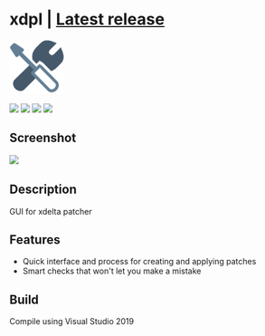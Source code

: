 # xdpl | [Latest release](https://github.com/Zalexanninev15/xdpl/releases/latest)

![](https://github.com/Zalexanninev15/xdpl/blob/master/logo.png?raw=true)

[![](https://img.shields.io/badge/platform-Windows-blue.svg)](https://github.com/Zalexanninev15/xdpl)
[![](https://img.shields.io/github/v/release/Zalexanninev15/xdpl)](https://github.com/Zalexanninev15/xdpl/releases/latest)
[![](https://img.shields.io/github/downloads/Zalexanninev15/xdpl/total.svg)](https://github.com/Zalexanninev15/xdpl/xdpl)
[![](https://img.shields.io/badge/license-GPLv3-green.svg)](LICENSE)

## Screenshot
![](https://i.imgur.com/SBJ7paf.png)

## Description
GUI for xdelta patcher

## Features

* Quick interface and process for creating and applying patches
* Smart checks that won't let you make a mistake

## Build
Compile using Visual Studio 2019
